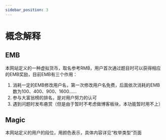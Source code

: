 ```yaml
---
sidebar_position: 3
---
```


# 概念解释

## EMB

本网站定义的一种虚拟货币，取名参考RMB，用户首次通过题目时可以获得相应的EMB奖励，目前EMB有三个作用：

1. 消耗一定的EMB修改用户名，第一次修改用户名免费，后面依次消耗的EMB数为100、400、900、1600……
2. 参与大富翁榜的排名，是对用户努力的认可
3. 遇到问题时发布悬赏（但是由于暂时不考虑做博客板块，本功能暂时用不上）

## Magic

本网站定义的用户的段位，用颜色表示，具体内容详见“枚举类型”页面

